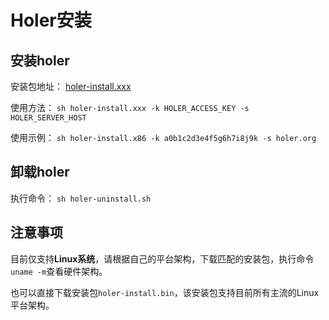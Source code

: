 # Holer安装

## 安装holer

安装包地址：
[holer-install.xxx](https://github.com/wisdom-projects/holer-install/releases)

使用方法：
`sh holer-install.xxx -k HOLER_ACCESS_KEY -s HOLER_SERVER_HOST`

使用示例：
`sh holer-install.x86 -k a0b1c2d3e4f5g6h7i8j9k -s holer.org`

## 卸载holer
执行命令：
`sh holer-uninstall.sh`

## 注意事项
目前仅支持**Linux系统**，请根据自己的平台架构，下载匹配的安装包，执行命令`uname -m`查看硬件架构。

也可以直接下载安装包`holer-install.bin`，该安装包支持目前所有主流的Linux平台架构。

